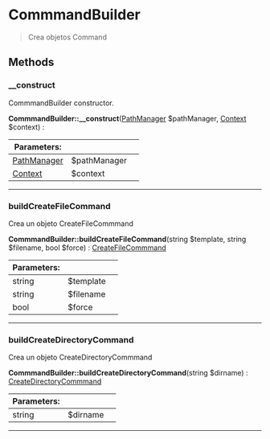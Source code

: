 
                                                                                                                                            
    
# CommmandBuilder


> Crea objetos Command
>
> 








## Methods

### __construct
CommmandBuilder constructor.


**CommmandBuilder::__construct**([PathManager](../../../PathManager.md) $pathManager, [Context](../../../Context.md) $context) : 


|Parameters: | | |
| --- | --- | --- |
|[PathManager](../../../PathManager.md) |$pathManager |  |
|[Context](../../../Context.md) |$context |  |

---


### buildCreateFileCommand
Crea un objeto CreateFileCommmand


**CommmandBuilder::buildCreateFileCommand**(string $template, string $filename, bool $force) : [CreateFileCommmand](../../../CreateFileCommmand.md)


|Parameters: | | |
| --- | --- | --- |
|string |$template |  |
|string |$filename |  |
|bool |$force |  |

---


### buildCreateDirectoryCommand
Crea un objeto CreateDirectoryCommmand


**CommmandBuilder::buildCreateDirectoryCommand**(string $dirname) : [CreateDirectoryCommmand](../../../CreateDirectoryCommmand.md)


|Parameters: | | |
| --- | --- | --- |
|string |$dirname |  |

---


                                                                                                                                                                                                                                                                                                                                                                                                            
    
                                                                                                                                                                                                                                                                             
                